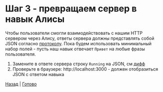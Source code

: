 # Шаг 3 - превращаем сервер в навык Алисы

Чтобы пользователи смогли взаимодействовать с нашим HTTP сервером через Алису, 
ответы сервера должны представлять собой JSON согласно [протоколу](https://yandex.ru/dev/dialogs/alice/doc/protocol-docpage/).
Пока будем использовать минимальный набор полей - пусть наш навык отвечает `Привет` на любые фразы пользователя.
 
1. Замените в ответе сервера строку `Running` на JSON, см [дифф][diff]
2. Проверьте в браузере: http://localhost:3000 - должен отобразиться JSON с ответом навыка

[Назад][prev] | [Готово][next]

[prev]: https://github.com/vitalets/alice-workshop/tree/step2
[diff]: https://github.com/vitalets/alice-workshop/compare/step2...step3
[next]: http://bit.ly/alice-workshop_step4
